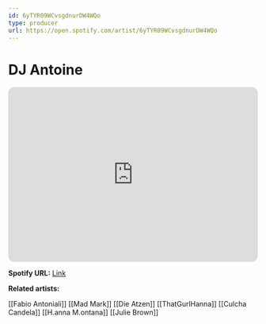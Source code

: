 ```yaml
---
id: 6yTYR09WCvsgdnurDW4WQo
type: producer
url: https://open.spotify.com/artist/6yTYR09WCvsgdnurDW4WQo
---
```

# DJ Antoine

<iframe style="border-radius:12px" src="https://open.spotify.com/embed/artist/6yTYR09WCvsgdnurDW4WQo" width="100%" height="352" frameBorder="0" allowfullscreen="" allow="autoplay; clipboard-write; encrypted-media; fullscreen; picture-in-picture" loading="lazy"></iframe>

**Spotify URL:** [Link](https://open.spotify.com/artist/6yTYR09WCvsgdnurDW4WQo)

**Related artists:**

[[Fabio Antoniali]]
[[Mad Mark]]
[[Die Atzen]]
[[ThatGurlHanna]]
[[Culcha Candela]]
[[H.anna M.ontana]]
[[Julie Brown]]

